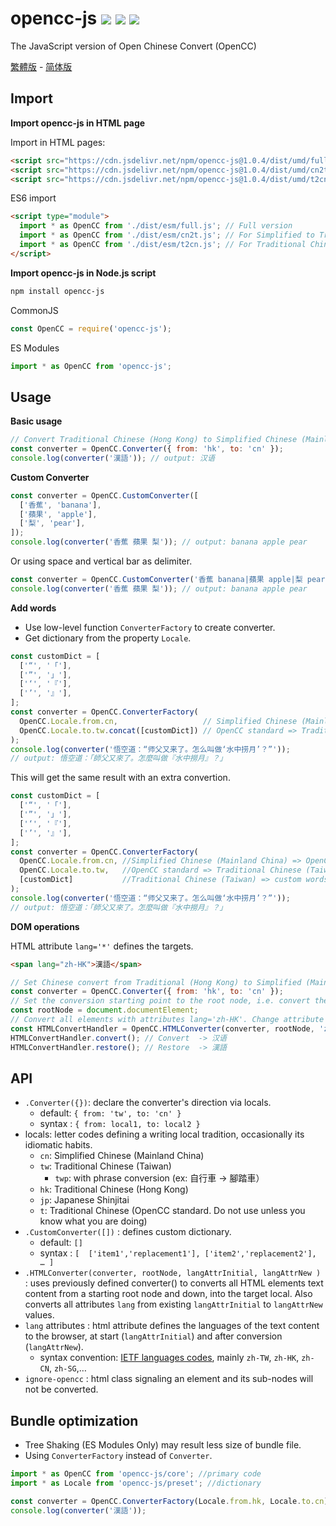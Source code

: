 # opencc-js [![](https://badge.fury.io/js/opencc-js.svg)](https://www.npmjs.com/package/opencc-js) [![](https://github.com/nk2028/opencc-js/workflows/Test/badge.svg)](https://github.com/nk2028/opencc-js/actions?query=workflow%3ATest) [![](https://data.jsdelivr.com/v1/package/npm/opencc-js/badge)](https://www.jsdelivr.com/package/npm/opencc-js)

The JavaScript version of Open Chinese Convert (OpenCC)

[繁體版](README-zh-TW.md) - [简体版](README-zh-CN.md)

## Import

**Import opencc-js in HTML page**

Import in HTML pages:

```html
<script src="https://cdn.jsdelivr.net/npm/opencc-js@1.0.4/dist/umd/full.js"></script>     <!-- Full version -->
<script src="https://cdn.jsdelivr.net/npm/opencc-js@1.0.4/dist/umd/cn2t.js"></script>     <!-- For Simplified to Traditional -->
<script src="https://cdn.jsdelivr.net/npm/opencc-js@1.0.4/dist/umd/t2cn.js"></script>     <!-- For Traditional Chinese to Simplified Chinese -->
```

ES6 import

```html
<script type="module">
  import * as OpenCC from './dist/esm/full.js'; // Full version
  import * as OpenCC from './dist/esm/cn2t.js'; // For Simplified to Traditional
  import * as OpenCC from './dist/esm/t2cn.js'; // For Traditional Chinese to Simplified Chinese
</script>
```

**Import opencc-js in Node.js script**

```sh
npm install opencc-js
```

CommonJS

```javascript
const OpenCC = require('opencc-js');
```

ES Modules

```javascript
import * as OpenCC from 'opencc-js';
```

## Usage

**Basic usage**

```javascript
// Convert Traditional Chinese (Hong Kong) to Simplified Chinese (Mainland China)
const converter = OpenCC.Converter({ from: 'hk', to: 'cn' });
console.log(converter('漢語')); // output: 汉语
```

**Custom Converter**

```javascript
const converter = OpenCC.CustomConverter([
  ['香蕉', 'banana'],
  ['蘋果', 'apple'],
  ['梨', 'pear'],
]);
console.log(converter('香蕉 蘋果 梨')); // output: banana apple pear
```

Or using space and vertical bar as delimiter.

```javascript
const converter = OpenCC.CustomConverter('香蕉 banana|蘋果 apple|梨 pear');
console.log(converter('香蕉 蘋果 梨')); // output: banana apple pear
```

**Add words**

* Use low-level function `ConverterFactory` to create converter.
* Get dictionary from the property `Locale`.

```javascript
const customDict = [
  ['“', '「'],
  ['”', '」'],
  ['‘', '『'],
  ['’', '』'],
];
const converter = OpenCC.ConverterFactory(
  OpenCC.Locale.from.cn,                   // Simplified Chinese (Mainland China) => OpenCC standard
  OpenCC.Locale.to.tw.concat([customDict]) // OpenCC standard => Traditional Chinese (Taiwan) with custom words
);
console.log(converter('悟空道：“师父又来了。怎么叫做‘水中捞月’？”'));
// output: 悟空道：「師父又來了。怎麼叫做『水中撈月』？」
```

This will get the same result with an extra convertion.

```javascript
const customDict = [
  ['“', '「'],
  ['”', '」'],
  ['‘', '『'],
  ['’', '』'],
];
const converter = OpenCC.ConverterFactory(
  OpenCC.Locale.from.cn, //Simplified Chinese (Mainland China) => OpenCC standard
  OpenCC.Locale.to.tw,   //OpenCC standard => Traditional Chinese (Taiwan)
  [customDict]           //Traditional Chinese (Taiwan) => custom words
);
console.log(converter('悟空道：“师父又来了。怎么叫做‘水中捞月’？”'));
// output: 悟空道：「師父又來了。怎麼叫做『水中撈月』？」
```

**DOM operations**

HTML attribute `lang='*'` defines the targets.

```html
<span lang="zh-HK">漢語</span>
```

```javascript
// Set Chinese convert from Traditional (Hong Kong) to Simplified (Mainland China)
const converter = OpenCC.Converter({ from: 'hk', to: 'cn' });
// Set the conversion starting point to the root node, i.e. convert the whole page
const rootNode = document.documentElement;
// Convert all elements with attributes lang='zh-HK'. Change attribute value to lang='zh-CN'
const HTMLConvertHandler = OpenCC.HTMLConverter(converter, rootNode, 'zh-HK', 'zh-CN');
HTMLConvertHandler.convert(); // Convert  -> 汉语
HTMLConvertHandler.restore(); // Restore  -> 漢語
```

## API
* `.Converter({})`: declare the converter's direction via locals.
  * default: `{ from: 'tw', to: 'cn' }`
  * syntax : `{ from: local1, to: local2 }`
* locals: letter codes defining a writing local tradition, occasionally its idiomatic habits.
  * `cn`: Simplified Chinese (Mainland China)
  * `tw`: Traditional Chinese (Taiwan)
    * `twp`: with phrase conversion (ex: 自行車 -> 腳踏車）
  * `hk`: Traditional Chinese (Hong Kong)
  * `jp`: Japanese Shinjitai
  * `t`: Traditional Chinese (OpenCC standard. Do not use unless you know what you are doing)
* `.CustomConverter([])` : defines custom dictionary.
  * default: `[]`
  * syntax : `[  ['item1','replacement1'], ['item2','replacement2'], … ]`
* `.HTMLConverter(converter, rootNode, langAttrInitial, langAttrNew )` : uses previously defined converter() to converts all HTML elements text content from a starting root node and down, into the target local. Also converts all attributes `lang` from existing `langAttrInitial` to `langAttrNew` values.
* `lang` attributes : html attribute defines the languages of the text content to the browser, at start (`langAttrInitial`) and after conversion (`langAttrNew`). 
  * syntax convention: [IETF languages codes](https://www.w3.org/International/articles/bcp47/#macro), mainly `zh-TW`, `zh-HK`, `zh-CN`, `zh-SG`,…
* `ignore-opencc` : html class signaling an element and its sub-nodes will not be converted. 

## Bundle optimization

* Tree Shaking (ES Modules Only) may result less size of bundle file.
* Using `ConverterFactory` instead of `Converter`.

```javascript
import * as OpenCC from 'opencc-js/core'; //primary code
import * as Locale from 'opencc-js/preset'; //dictionary

const converter = OpenCC.ConverterFactory(Locale.from.hk, Locale.to.cn);
console.log(converter('漢語'));
```
